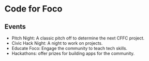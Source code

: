 # Code for Foco

## Events

- Pitch Night: A classic pitch off to determine the next CFFC project.
- Civic Hack Night: A night to work on projects.
- Educate Foco: Engage the community to teach tech skills.
- Hackathons: offer prizes for building apps for the community.
